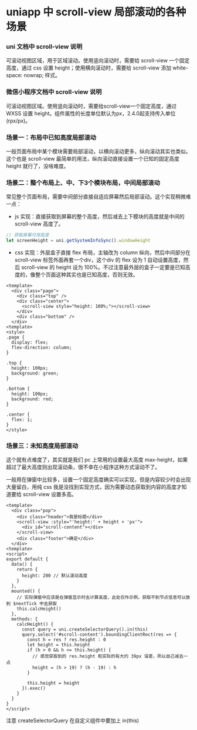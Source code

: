 # uniapp 中 scroll-view 局部滚动的各种场景

### uni 文档中 scroll-view 说明
可滚动视图区域，用于区域滚动。使用竖向滚动时，需要给 scroll-view 一个固定高度，通过 css 设置 height；使用横向滚动时，需要给 scroll-view 添加 white-space: nowrap; 样式。

### 微信小程序文档中 scroll-view 说明
可滚动视图区域。使用竖向滚动时，需要给scroll-view一个固定高度，通过 WXSS 设置 height。组件属性的长度单位默认为px，2.4.0起支持传入单位(rpx/px)。

### 场景一：布局中已知高度局部滚动
一般页面布局中某个模块需要局部滚动，以横向滚动更多，纵向滚动其实也类似。这个也是 scroll-view 最简单的用法，纵向滚动直接设置一个已知的固定高度 height 就行了，没啥难度。

### 场景二：整个布局上、中、下3个模块布局，中间局部滚动
常见整个页面布局，需要中间部分直接自适应屏幕然后局部滚动。这个实现稍微难一点：

* js 实现：直接获取到屏幕的整个高度，然后减去上下模块的高度就是中间的 scroll-view 高度了。
```js
// 获取屏幕可用高度
let screenHeight = uni.getSystemInfoSync().windowHeight
```
* css 实现：外层盒子直接 flex 布局，主轴改为 column 纵向，然后中间部分在 scroll-view 标签外面再套一个div，这个div 的 flex 设为 1 自动设置高度，然后 scroll-view 的 height 设为 100%。不过注意最外层的盒子一定要是已知高度的，像整个页面这种其实也是已知高度，否则无效。
```vue
<template>
  <div class="page">
    <div class="top" />
    <div class="center">
      <scroll-view style="height: 100%;"></scroll-view>
    </div>
    <div class="bottom" />
  </div>
<template>
<style>
.page {
  display: flex;
  flex-direction: column;
}

.top {
  height: 100px;
  background: green;
}

.bottom {
  height: 100px;
  background: red;
}

.center {
  flex: 1;
}
</style>
```

### 场景三：未知高度局部滚动
这个就有点难度了，其实就是我们 pc 上常用的设置最大高度 max-height，如果超过了最大高度则出现滚动条，很不幸在小程序这种方式滚动不了。

一般用在弹窗中比较多，设置一个固定高度确实可以实现，但是内容较少时会出现大量留白，用纯 css 我是没找到实现方式，因为需要动态获取到内容的高度才知道要给 scroll-view 设置多高。

```vue
<template>
  <div class="pop">
    <div class="header">我是标题</div>
    <scroll-view :style="'height:' + height + 'px'">
      <div id="scroll-content"></div>
    </scroll-view>
    <div class="footer">确定</div>
  </div>
<template>
<script>
export default {
  data() {
    return {
      height: 200 // 默认滚动高度
    }
  },
  mounted() {
    // 实际弹窗中应该是在弹窗显示时去计算高度，此处仅作示例，获取不到节点信息可以放到 $nextTick 中去获取
    this.calcHeight()
  },
  methods: {
    calcHeight() {
      const query = uni.createSelectorQuery().in(this)
      query.select('#scroll-content').boundingClientRect(res => {
        const h = res ? res.height : 0
        let height = this.height
        if (h > 0 && h <= this.height) {
          // 感觉获取到的 res.height 和实际的有大约 39px 误差，所以自己减去一点
          height = (h > 19) ? (h - 19) : h
        }

        this.height = height
      }).exec()
    }
  }
}
</script>
```

注意 createSelectorQuery 在自定义组件中要加上 in(this)
